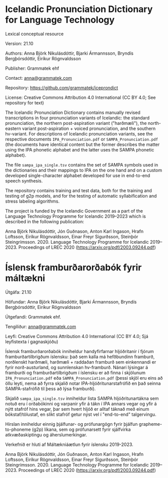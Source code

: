 # Icelandic Pronunciation Dictionary for Language Technology

Lexical conceptual resource

Version: 21.10

Authors: Anna Björk Nikulásdóttir, Bjarki Ármannsson, Bryndís Bergþórsdóttir, Eiríkur Rögnvaldsson

Publisher: Grammatek ehf

Contact: anna@grammatek.com

Repository: https://github.com/grammatek/iceprondict

License: Creative Commons Attribution 4.0 International (CC BY 4.0; See repository for text)

The Icelandic Pronunciation Dictionary contains manually revised transcriptions in four pronunciation variants of Icelandic: the standard pronunciation, the northern post-aspiration variant ("harðmæli"), the north-eastern variant post-aspiration + voiced pronunciation, and the southern hv-variant. For descriptions of Icelandic pronunciation variants, see the respective documents `IPA_Pronunciation.pdf` or `SAMPA_Pronunciation.pdf` (the documents have identical content but the former describes the matter using the IPA phonetic alphabet and the latter uses the SAMPA phonetic alphabet).

The file `sampa_ipa_single.tsv` contains the set of SAMPA symbols used in the dictionaries and their mappings to IPA on the one hand and on a custom developed single-character alphabet developed for use in end-to-end speech synthesis.

The repository contains training and test data, both for the training and testing of g2p models, and for the testing of automatic syllabification and stress labeling algorithms.

The project is funded by the Icelandic Government as a part of the Language Technology Programme for Icelandic 2019–2023 which is described in the following publication:

Anna Björk Nikulásdóttir, Jón Guðnason, Anton Karl Ingason, Hrafn Loftsson, Eiríkur Rögnvaldsson, Einar Freyr Sigurðsson, Steinþór Steingrímsson. 2020. Language Technology Programme for Icelandic 2019–2023. Proceedings of LREC 2020 (https://arxiv.org/pdf/2003.09244.pdf)


# Íslensk framburðarorðabók fyrir máltækni

Útgáfa: 21.10

Höfundar: Anna Björk Nikulásdóttir, Bjarki Ármannsson, Bryndís Bergþórsdóttir, Eiríkur Rögnvaldsson

Útgefandi: Grammatek ehf.

Tengiliður: anna@grammatek.com

Leyfi: Creative Commons Attribution 4.0 International (CC BY 4.0; Sjá leyfistexta í gagnaskjóðu)

Íslensk framburðarorðabók inniheldur handyfirfarnar hljóðritanir í fjórum framburðartilbrigðum íslensku: það sem kalla má hefðbundinn framburð, norðlenskt harðmæli, harðmæli + raddaðan framburð sem einkennandi er fyrir norð-austurland, og sunnlenskan hv-framburð. Nánari lýsingar á framburði og framburðartilbrigðum í íslensku er að finna í skjölunum `IPA_Pronunciation.pdf` eða `SAMPA_Pronunciation.pdf` (þessi skjöl eru eins að öllu leyti, nema að fyrra skjalið notar IPA-hljóðritunarstafrófið en það seinna SAMPA-stafrófið til þess að lýsa framburði).

Skjalið `sampa_ipa_single.tsv` inniheldur lista SAMPA hljóðritunartákna sem notuð eru í orðabókinni og varpanir yfir á tákn í IPA annars vegar og yfir á nýtt stafróf hins vegar, þar sem hvert hljóð er alltaf táknað með einum bókstaf/tölustaf, en slíkt stafróf getur nýst vel í "end-to-end" talgervingu.

Hirslan inniheldur einnig þjálfunar- og prófunargögn fyrir þjálfun grapheme-to-phoneme (g2p) líkana, sem og prófunarsett fyrir sjálfvirka atkvæðaskiptingu og áherslumerkingar.

Verkefnið er hluti af Máltækniáætlun fyrir íslensku 2019-2023.

Anna Björk Nikulásdóttir, Jón Guðnason, Anton Karl Ingason, Hrafn Loftsson, Eiríkur Rögnvaldsson, Einar Freyr Sigurðsson, Steinþór Steingrímsson. 2020. Language Technology Programme for Icelandic 2019–2023. Proceedings of LREC 2020 (https://arxiv.org/pdf/2003.09244.pdf)
